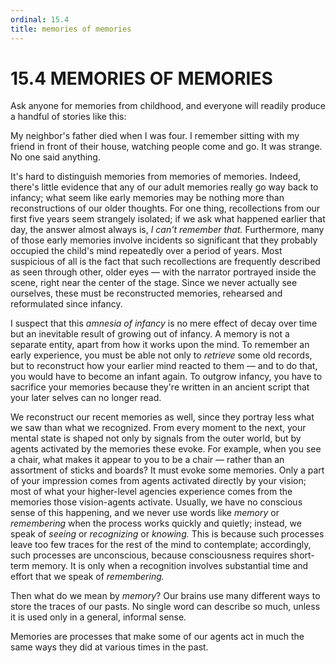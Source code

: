 ```yaml
---
ordinal: 15.4
title: memories of memories
---
```


# 15.4 MEMORIES OF MEMORIES 

<p>Ask anyone for memories from childhood, and everyone will readily produce a handful of stories like this:</p>
<p>My neighbor's father died when I was four. I remember sitting with my friend in front of their house, watching people come and go. It was strange. No one said anything.</p>
<p>It's hard to distinguish memories from memories of memories. Indeed, there's little evidence that any of our adult memories really go way back to infancy; what seem like early memories may be nothing more than reconstructions of our older thoughts. For one thing, recollections from our first five years seem strangely isolated; if we ask what happened earlier that day, the answer almost always is, <em>I can't remember that.</em> Furthermore, many of those early memories involve incidents so significant that they probably occupied the child's mind repeatedly over a period of years. Most suspicious of all is the fact that such recollections are frequently described as seen through other, older eyes &mdash; with the narrator portrayed inside the scene, right near the center of the stage. Since we never actually see ourselves, these must be reconstructed memories, rehearsed and reformulated since infancy.</p>
<p>I suspect that this <em>amnesia of infancy</em> is no mere effect of decay over time but an inevitable result of growing out of infancy. A memory is not a separate entity, apart from how it works upon the mind. To remember an early experience, you must be able not only to <em>retrieve</em> some old records, but to reconstruct how your earlier mind reacted to them &mdash; and to do that, you would have to become an infant again. To outgrow infancy, you have to sacrifice your memories because they're written in an ancient script that your later selves can no longer read.</p>
<p>We reconstruct our recent memories as well, since they portray less what we saw than what we recognized. From every moment to the next, your mental state is shaped not only by signals from the outer world, but by agents activated by the memories these evoke. For example, when you see a chair, what makes it appear to you to be a chair &mdash; rather than an assortment of sticks and boards? It must evoke some memories. Only a part of your impression comes from agents activated directly by your vision; most of what your higher-level agencies experience comes from the memories those vision-agents activate. Usually, we have no conscious sense of this happening, and we never use words like <em>memory</em> or <em>remembering</em> when the process works quickly and quietly; instead, we speak of <em>seeing</em> or <em>recognizing</em> or <em>knowing.</em> This is because such processes leave too few traces for the rest of the mind to contemplate; accordingly, such processes are unconscious, because consciousness requires short-term memory. It is only when a recognition involves substantial time and effort that we speak of <em>remembering.</em></p>
<p>Then what do we mean by <em>memory</em>? Our brains use many different ways to store the traces of our pasts. No single word can describe so much, unless it is used only in a general, informal sense.</p>
<p>Memories are processes that make some of our agents act in much the same ways they did at various times in the past.</p>